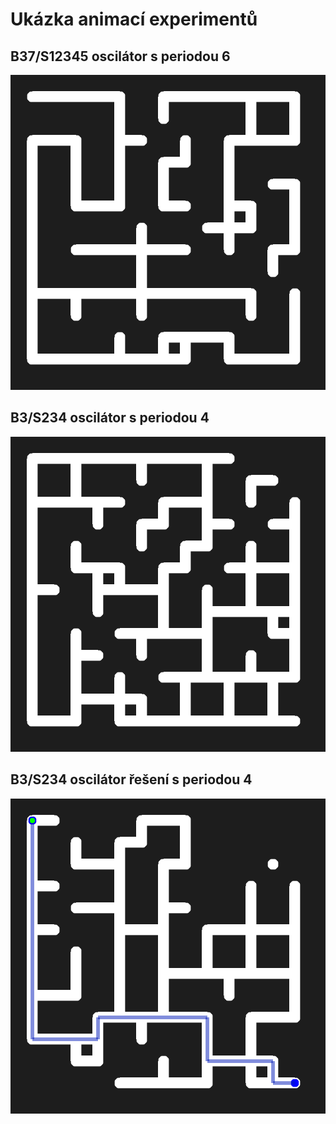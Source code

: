 # Ukázka animací experimentů
## B37/S12345 oscilátor s periodou 6
![B37/S12345 oscilátor s periodou 6](https://github.com/SpeekeR99/BP_2022_2023_Zappe/blob/master/doc/gifs/mice.gif)
## B3/S234 oscilátor s periodou 4
![B3/S234 oscilátor s periodou 4](https://github.com/SpeekeR99/BP_2022_2023_Zappe/blob/master/doc/gifs/ca_B3S234.gif)
## B3/S234 oscilátor řešení s periodou 4
![B3/S234 oscilátor řešení s periodou 4](https://github.com/SpeekeR99/BP_2022_2023_Zappe/blob/master/doc/gifs/solution_blinker.gif)